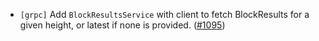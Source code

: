 - `[grpc]` Add `BlockResultsService` with client to fetch BlockResults
  for a given height, or latest if none is provided.
  ([\#1095](https://github.com/cometbft/cometbft/issues/1095))
